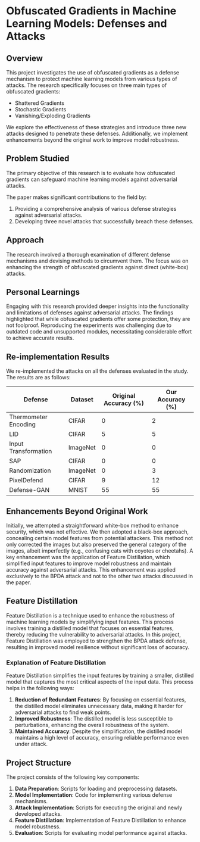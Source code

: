 
# Obfuscated Gradients in Machine Learning Models: Defenses and Attacks

## Overview

This project investigates the use of obfuscated gradients as a defense mechanism to protect machine learning models from various types of attacks. The research specifically focuses on three main types of obfuscated gradients:
- Shattered Gradients
- Stochastic Gradients
- Vanishing/Exploding Gradients

We explore the effectiveness of these strategies and introduce three new attacks designed to penetrate these defenses. Additionally, we implement enhancements beyond the original work to improve model robustness.

## Problem Studied

The primary objective of this research is to evaluate how obfuscated gradients can safeguard machine learning models against adversarial attacks.

The paper makes significant contributions to the field by:

1. Providing a comprehensive analysis of various defense strategies against adversarial attacks.
2. Developing three novel attacks that successfully breach these defenses.

## Approach

The research involved a thorough examination of different defense mechanisms and devising methods to circumvent them. The focus was on enhancing the strength of obfuscated gradients against direct (white-box) attacks.

## Personal Learnings

Engaging with this research provided deeper insights into the functionality and limitations of defenses against adversarial attacks. The findings highlighted that while obfuscated gradients offer some protection, they are not foolproof. Reproducing the experiments was challenging due to outdated code and unsupported modules, necessitating considerable effort to achieve accurate results.

## Re-implementation Results

We re-implemented the attacks on all the defenses evaluated in the study. The results are as follows:

| Defense               | Dataset   | Original Accuracy (%) | Our Accuracy (%) |
|-----------------------|-----------|-----------------------|------------------|
| Thermometer Encoding  | CIFAR     | 0                     | 2                |
| LID                   | CIFAR     | 5                     | 5                |
| Input Transformation  | ImageNet  | 0                     | 0                |
| SAP                   | CIFAR     | 0                     | 0                |
| Randomization         | ImageNet  | 0                     | 3                |
| PixelDefend           | CIFAR     | 9                     | 12               |
| Defense-GAN           | MNIST     | 55                    | 55               |

## Enhancements Beyond Original Work

Initially, we attempted a straightforward white-box method to enhance security, which was not effective. We then adopted a black-box approach, concealing certain model features from potential attackers. This method not only corrected the images but also preserved the general category of the images, albeit imperfectly (e.g., confusing cats with coyotes or cheetahs). A key enhancement was the application of Feature Distillation, which simplified input features to improve model robustness and maintain accuracy against adversarial attacks. This enhancement was applied exclusively to the BPDA attack and not to the other two attacks discussed in the paper.

## Feature Distillation

Feature Distillation is a technique used to enhance the robustness of machine learning models by simplifying input features. This process involves training a distilled model that focuses on essential features, thereby reducing the vulnerability to adversarial attacks. In this project, Feature Distillation was employed to strengthen the BPDA attack defense, resulting in improved model resilience without significant loss of accuracy.

### Explanation of Feature Distillation

Feature Distillation simplifies the input features by training a smaller, distilled model that captures the most critical aspects of the input data. This process helps in the following ways:

1. **Reduction of Redundant Features**: By focusing on essential features, the distilled model eliminates unnecessary data, making it harder for adversarial attacks to find weak points.
2. **Improved Robustness**: The distilled model is less susceptible to perturbations, enhancing the overall robustness of the system.
3. **Maintained Accuracy**: Despite the simplification, the distilled model maintains a high level of accuracy, ensuring reliable performance even under attack.

## Project Structure

The project consists of the following key components:

1. **Data Preparation**: Scripts for loading and preprocessing datasets.
2. **Model Implementation**: Code for implementing various defense mechanisms.
3. **Attack Implementation**: Scripts for executing the original and newly developed attacks.
4. **Feature Distillation**: Implementation of Feature Distillation to enhance model robustness.
5. **Evaluation**: Scripts for evaluating model performance against attacks.
